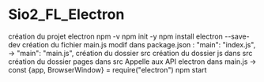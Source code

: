 ﻿# Sio2_FL_Electron

création du projet electron
npm -v
npm init -y
npm install electron --save-dev
création du fichier main.js
modif dans package.json :  "main": "index.js",   ->   "main": "main.js",
création du dossier src 
création du dossier js dans src
création du dossier pages dans src
Appelle aux API electron dans main.js -> const {app, BrowserWindow} = require("electron")
npm start
